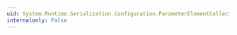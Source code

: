 ```yaml
---
uid: System.Runtime.Serialization.Configuration.ParameterElementCollection.#ctor
internalonly: False
---
```

